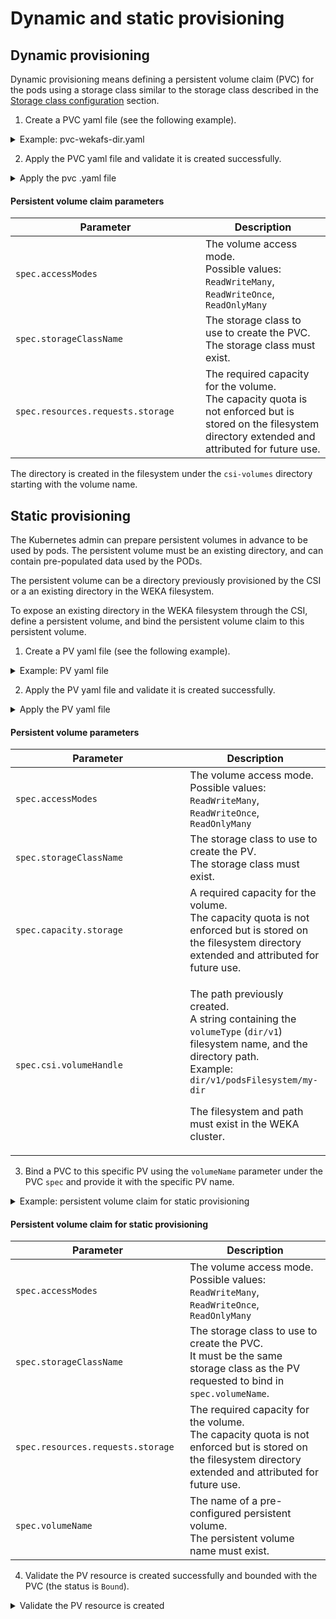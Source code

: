 # Dynamic and static provisioning

## Dynamic provisioning

Dynamic provisioning means defining a persistent volume claim (PVC) for the pods using a storage class similar to the storage class described in the [Storage class configuration](storage-class-configurations.md) section.

1. Create a PVC yaml file (see the following example).

<details>

<summary>Example: pvc-wekafs-dir.yaml</summary>

{% code title="csi-wekafs/examples/dynamic/pvc-wekafs-dir.yaml" %}
```yaml
apiVersion: v1
kind: PersistentVolumeClaim
metadata:
  name: pvc-wekafs-dir
spec:
  accessModes:
    - ReadWriteMany
  storageClassName: storageclass-wekafs-dir
  volumeMode: Filesystem
  resources:
    requests:
      storage: 1Gi
```
{% endcode %}

</details>

2. Apply the PVC yaml file and validate it is created successfully.

<details>

<summary>Apply the pvc .yaml file</summary>

```
# apply the pvc .yaml file
$ kubectl apply -f pvc-wekafs-dir.yaml
persistentvolumeclaim/pvc-wekafs-dir created

# check the pvc resource has been created
$ kubectl get pvc
NAME                  STATUS   VOLUME                                     CAPACITY   ACCESS MODES   STORAGECLASS                   AGE
pvc-wekafs-dir        Bound    pvc-d00ba0fe-04a0-4916-8fea-ddbbc8f43380   1Gi        RWX            storageclass-wekafs-dir        2m10s
```

</details>

#### Persistent volume claim **parameters**

<table><thead><tr><th width="288">Parameter</th><th>Description</th></tr></thead><tbody><tr><td><code>spec.accessModes</code></td><td>The volume access mode.<br>Possible values: <code>ReadWriteMany</code>, <code>ReadWriteOnce</code>, <code>ReadOnlyMany</code></td></tr><tr><td><code>spec.storageClassName</code></td><td>The storage class to use to create the PVC.<br>The storage class must exist.</td></tr><tr><td><code>spec.resources.requests.storage</code></td><td>The required capacity for the volume.<br>The capacity quota is not enforced but is stored on the filesystem directory extended and attributed for future use.</td></tr></tbody></table>

The directory is created in the filesystem under the `csi-volumes` directory starting with the volume name.

## Static provisioning

The Kubernetes admin can prepare persistent volumes in advance to be used by pods. The persistent volume must be an existing directory, and can contain pre-populated data used by the PODs.

The persistent volume can be a directory previously provisioned by the CSI or a an existing directory in the WEKA filesystem.

To expose an existing directory in the WEKA filesystem through the CSI, define a persistent volume, and bind the persistent volume claim to this persistent volume.

1. Create a PV yaml file (see the following example).

<details>

<summary>Example:  PV yaml file</summary>

{% code title="csi-wekafs/examples/static/pv-wekafs-dir-static.yaml" %}
```yaml
apiVersion: v1
kind: PersistentVolume
metadata:
  name: pv-wekafs-dir-static
spec:
  storageClassName: storageclass-wekafs-dir
  accessModes:
    - ReadWriteMany
  persistentVolumeReclaimPolicy: Retain
  volumeMode: Filesystem
  capacity:
    storage: 1Gi
  csi:
    driver: csi.weka.io
    # volumeHandle must be formatted as following:
    # dir/v1/<FILE_SYSTEM_NAME>/<INNER_PATH_IN_FILESYSTEM>
    # The path must exist, otherwise publish request will fail
    volumeHandle: dir/v1/podsFilesystem/my-dir
```
{% endcode %}

</details>

2. Apply the PV yaml file and validate it is created successfully.

<details>

<summary>Apply the PV yaml file</summary>

```
# apply the pv .yaml file
$ kubectl apply -f pv-wekafs-dir-static.yaml
persistentvolume/pv-wekafs-dir-static created

# check the pv resource has been created
$ kubectl get pv
NAME                                       CAPACITY   ACCESS MODES   RECLAIM POLICY   STATUS      CLAIM                         STORAGECLASS                   REASON   AGE
pv-wekafs-dir-static                       1Gi        RWX            Retain           Available                                 storageclass-wekafs-dir                 3m33s
```

</details>

#### Persistent volume **parameters**

<table><thead><tr><th width="263.3333333333333">Parameter</th><th>Description</th></tr></thead><tbody><tr><td><code>spec.accessModes</code></td><td>The volume access mode.<br>Possible values: <code>ReadWriteMany</code>, <code>ReadWriteOnce</code>, <code>ReadOnlyMany</code></td></tr><tr><td><code>spec.storageClassName</code></td><td>The storage class to use to create the PV.<br>The storage class must exist.</td></tr><tr><td><code>spec.capacity.storage</code></td><td>A required capacity for the volume.<br>The capacity quota is not enforced but is stored on the filesystem directory extended and attributed for future use. </td></tr><tr><td><code>spec.csi.volumeHandle</code></td><td><p>The path previously created.<br>A string containing the <code>volumeType</code> (<code>dir/v1</code>) filesystem name, and the directory path. <br>Example: <code>dir/v1/podsFilesystem/my-dir</code></p><p>The filesystem and path must exist in the WEKA cluster.</p></td></tr></tbody></table>

3. Bind a PVC to this specific PV using the `volumeName` parameter under the PVC `spec` and provide it with the specific PV name.

<details>

<summary>Example: persistent volume claim for static provisioning</summary>

{% code title="csi-wekafs/examples/static/pvc-wekafs-dir-static.yaml" %}
```yaml
apiVersion: v1
kind: PersistentVolumeClaim
metadata:
  name: pvc-wekafs-dir-static
spec:
  accessModes:
    - ReadWriteMany
  storageClassName: storageclass-wekafs-dir
  volumeName: pv-wekafs-dir-static
  volumeMode: Filesystem
  resources:
    requests:
      storage: 1Gi
```
{% endcode %}

</details>

#### Persistent volume claim for static provisioning

<table><thead><tr><th width="263">Parameter</th><th>Description</th></tr></thead><tbody><tr><td><code>spec.accessModes</code></td><td>The volume access mode.<br>Possible values: <code>ReadWriteMany</code>, <code>ReadWriteOnce</code>, <code>ReadOnlyMany</code></td></tr><tr><td><code>spec.storageClassName</code></td><td>The storage class to use to create the PVC.<br>It must be the same storage class as the PV requested to bind in <code>spec.volumeName</code>.</td></tr><tr><td><code>spec.resources.requests.storage</code></td><td>The required capacity for the volume.<br>The capacity quota is not enforced but is stored on the filesystem directory extended and attributed for future use.</td></tr><tr><td><code>spec.volumeName</code></td><td>The name of a pre-configured persistent volume.<br>The persistent volume name must exist.</td></tr></tbody></table>

4. Validate the PV resource is created successfully and bounded with the PVC (the status is `Bound`).

<details>

<summary>Validate the PV resource is created</summary>

```
# check the pv resource has been created
$ kubectl get pv
NAME                                       CAPACITY   ACCESS MODES   RECLAIM POLICY   STATUS      CLAIM                           STORAGECLASS                   REASON   AGE
pv-wekafs-dir-static                       1Gi        RWX            Retain           Bound       default/pvc-wekafs-dir-static   storageclass-wekafs-dir                 6m30s
```

</details>
